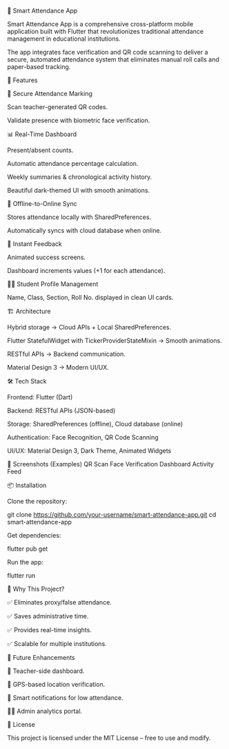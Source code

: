 📱 Smart Attendance App

Smart Attendance App is a comprehensive cross-platform mobile application built with Flutter that revolutionizes traditional attendance management in educational institutions.

The app integrates face verification and QR code scanning to deliver a secure, automated attendance system that eliminates manual roll calls and paper-based tracking.

🚀 Features

🔐 Secure Attendance Marking

Scan teacher-generated QR codes.

Validate presence with biometric face verification.

📊 Real-Time Dashboard

Present/absent counts.

Automatic attendance percentage calculation.

Weekly summaries & chronological activity history.

Beautiful dark-themed UI with smooth animations.

🔄 Offline-to-Online Sync

Stores attendance locally with SharedPreferences.

Automatically syncs with cloud database when online.

🎉 Instant Feedback

Animated success screens.

Dashboard increments values (+1 for each attendance).

🧑‍🎓 Student Profile Management

Name, Class, Section, Roll No. displayed in clean UI cards.

🏗️ Architecture

Hybrid storage → Cloud APIs + Local SharedPreferences.

Flutter StatefulWidget with TickerProviderStateMixin → Smooth animations.

RESTful APIs → Backend communication.

Material Design 3 → Modern UI/UX.

🛠️ Tech Stack

Frontend: Flutter (Dart)

Backend: RESTful APIs (JSON-based)

Storage: SharedPreferences (offline), Cloud database (online)

Authentication: Face Recognition, QR Code Scanning

UI/UX: Material Design 3, Dark Theme, Animated Widgets

📸 Screenshots (Examples)
QR Scan	Face Verification	Dashboard	Activity Feed

	
	
	
📦 Installation

Clone the repository:

git clone https://github.com/your-username/smart-attendance-app.git
cd smart-attendance-app


Get dependencies:

flutter pub get


Run the app:

flutter run

🎯 Why This Project?

✅ Eliminates proxy/false attendance.

✅ Saves administrative time.

✅ Provides real-time insights.

✅ Scalable for multiple institutions.

📌 Future Enhancements

📅 Teacher-side dashboard.

📍 GPS-based location verification.

🔔 Smart notifications for low attendance.

🧑‍🏫 Admin analytics portal.

📝 License

This project is licensed under the MIT License – free to use and modify.
